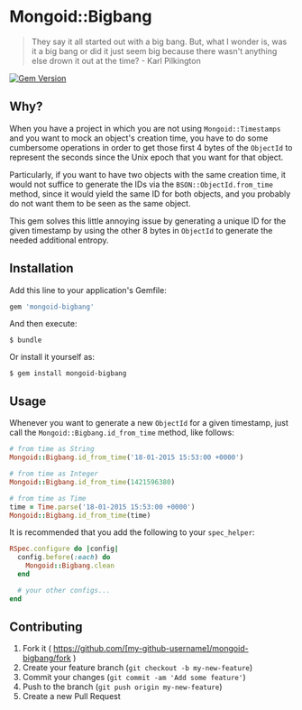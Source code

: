 # Mongoid::Bigbang

> They say it all started out with a big bang. But, what I wonder is, was it a big bang or did it just seem big because there wasn't anything else drown it out at the time? - Karl Pilkington

[![Gem Version](https://badge.fury.io/rb/mongoid-bigbang.svg)](http://badge.fury.io/rb/mongoid-bigbang)

## Why?

When you have a project in which you are not using `Mongoid::Timestamps` and you want to mock an object's creation time, you have to do some cumbersome operations in order to get those first 4 bytes of the `ObjectId` to represent the seconds since the Unix epoch that you want for that object.

Particularly, if you want to have two objects with the same creation time, it would not suffice to generate the IDs via the `BSON::ObjectId.from_time` method, since it would yield the same ID for both objects, and you probably do not want them to be seen as the same object.

This gem solves this little annoying issue by generating a unique ID for the given timestamp by using the other 8 bytes in `ObjectId` to generate the needed additional entropy.

## Installation

Add this line to your application's Gemfile:

```ruby
gem 'mongoid-bigbang'
```

And then execute:

    $ bundle

Or install it yourself as:

    $ gem install mongoid-bigbang

## Usage

Whenever you want to generate a new `ObjectId` for a given timestamp, just call the `Mongoid::Bigbang.id_from_time` method, like follows:

```ruby
# from time as String
Mongoid::Bigbang.id_from_time('18-01-2015 15:53:00 +0000')

# from time as Integer
Mongoid::Bigbang.id_from_time(1421596380)

# from time as Time
time = Time.parse('18-01-2015 15:53:00 +0000')
Mongoid::Bigbang.id_from_time(time)
```

It is recommended that you add the following to your `spec_helper`:

```ruby
RSpec.configure do |config|
  config.before(:each) do
    Mongoid::Bigbang.clean
  end

  # your other configs...
end
```

## Contributing

1. Fork it ( https://github.com/[my-github-username]/mongoid-bigbang/fork )
2. Create your feature branch (`git checkout -b my-new-feature`)
3. Commit your changes (`git commit -am 'Add some feature'`)
4. Push to the branch (`git push origin my-new-feature`)
5. Create a new Pull Request
